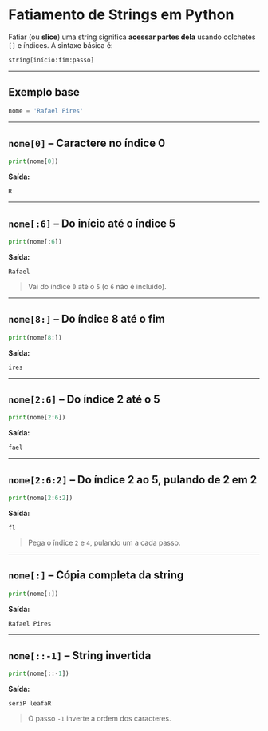 # Fatiamento de Strings em Python

Fatiar (ou **slice**) uma string significa **acessar partes dela** usando colchetes `[]` e índices. A sintaxe básica é:

```python
string[início:fim:passo]
```

---

## Exemplo base

```python
nome = 'Rafael Pires'
```

---

## `nome[0]` – Caractere no índice 0

```python
print(nome[0])
```

**Saída:**

```
R
```

---

## `nome[:6]` – Do início até o índice 5

```python
print(nome[:6])
```

**Saída:**

```
Rafael
```

> Vai do índice `0` até o `5` (o `6` não é incluído).

---

## `nome[8:]` – Do índice 8 até o fim

```python
print(nome[8:])
```

**Saída:**

```
ires
```

---

## `nome[2:6]` – Do índice 2 até o 5

```python
print(nome[2:6])
```

**Saída:**

```
fael
```

---

## `nome[2:6:2]` – Do índice 2 ao 5, pulando de 2 em 2

```python
print(nome[2:6:2])
```

**Saída:**

```
fl
```

> Pega o índice `2` e `4`, pulando um a cada passo.

---

## `nome[:]` – Cópia completa da string

```python
print(nome[:])
```

**Saída:**

```
Rafael Pires
```

---

## `nome[::-1]` – String invertida

```python
print(nome[::-1])
```

**Saída:**

```
seriP leafaR
```

> O passo `-1` inverte a ordem dos caracteres.
